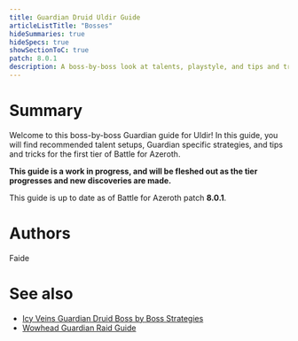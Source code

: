 ```yaml
---
title: Guardian Druid Uldir Guide
articleListTitle: "Bosses"
hideSummaries: true
hideSpecs: true
showSectionToC: true
patch: 8.0.1
description: A boss-by-boss look at talents, playstyle, and tips and tricks for Guardian Druids in Uldir.
---
```


Summary 
===
Welcome to this boss-by-boss Guardian guide for Uldir! In this guide, you will find recommended talent setups, Guardian specific strategies, and tips and tricks for the first tier of Battle for Azeroth.

**This guide is a work in progress, and will be fleshed out as the tier progresses and new discoveries are made.**

This guide is up to date as of Battle for Azeroth patch **8.0.1**.

Authors
===
Faide

See also
===
- [Icy Veins Guardian Druid Boss by Boss Strategies](https://www.icy-veins.com/wow/guardian-druid-pve-tank-uldir-boss-by-boss)
- [Wowhead Guardian Raid Guide](https://www.wowhead.com/guardian-druid-guide)
